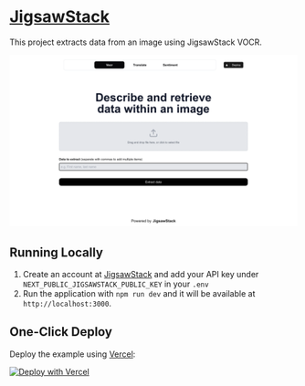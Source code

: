 # [JigsawStack](https://www.jigsawStack.com)

This project extracts data from an image using JigsawStack VOCR.


![JigsawStack VOCR](./public/screenshot.png)

## Running Locally

1. Create an account at [JigsawStack](https://www.jigsawStack.com) and add your API key under `NEXT_PUBLIC_JIGSAWSTACK_PUBLIC_KEY` in your `.env`
3. Run the application with `npm run dev` and it will be available at `http://localhost:3000`.

## One-Click Deploy

Deploy the example using [Vercel](https://vercel.com?utm_source=github&utm_medium=readme&utm_campaign=vercel-examples):

[![Deploy with Vercel](https://vercel.com/button)](https://vercel.com/new/clone?repository-url=https%3A%2F%2Fgithub.com%2FJigsawStack%2Fjigsawstack-vercel-template&env=NEXT_PUBLIC_JIGSAWSTACK_PUBLIC_KEY)

